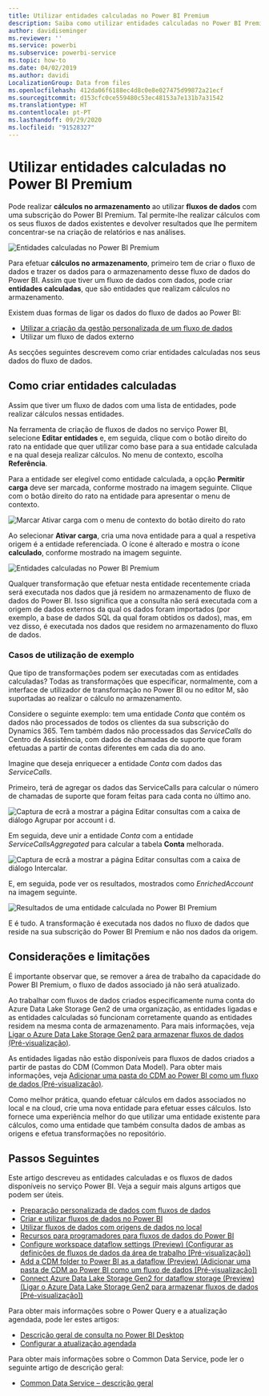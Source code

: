 ```yaml
---
title: Utilizar entidades calculadas no Power BI Premium
description: Saiba como utilizar entidades calculadas no Power BI Premium
author: davidiseminger
ms.reviewer: ''
ms.service: powerbi
ms.subservice: powerbi-service
ms.topic: how-to
ms.date: 04/02/2019
ms.author: davidi
LocalizationGroup: Data from files
ms.openlocfilehash: 412da06f6188ec4d8c0e8e027475d99872a21ecf
ms.sourcegitcommit: d153cfc0ce559480c53ec48153a7e131b7a31542
ms.translationtype: HT
ms.contentlocale: pt-PT
ms.lasthandoff: 09/29/2020
ms.locfileid: "91528327"
---
```

# <a name="using-computed-entities-on-power-bi-premium"></a>Utilizar entidades calculadas no Power BI Premium

Pode realizar **cálculos no armazenamento** ao utilizar **fluxos de dados** com uma subscrição do Power BI Premium. Tal permite-lhe realizar cálculos com os seus fluxos de dados existentes e devolver resultados que lhe permitem concentrar-se na criação de relatórios e nas análises. 

![Entidades calculadas no Power BI Premium](media/service-dataflows-computed-entities-premium/computed-entities-premium_00.png)

Para efetuar **cálculos no armazenamento**, primeiro tem de criar o fluxo de dados e trazer os dados para o armazenamento desse fluxo de dados do Power BI. Assim que tiver um fluxo de dados com dados, pode criar **entidades calculadas**, que são entidades que realizam cálculos no armazenamento. 

Existem duas formas de ligar os dados do fluxo de dados ao Power BI:

* [Utilizar a criação da gestão personalizada de um fluxo de dados](service-dataflows-create-use.md)
* Utilizar um fluxo de dados externo

As secções seguintes descrevem como criar entidades calculadas nos seus dados do fluxo de dados.

## <a name="how-to-create-computed-entities"></a>Como criar entidades calculadas 

Assim que tiver um fluxo de dados com uma lista de entidades, pode realizar cálculos nessas entidades.

Na ferramenta de criação de fluxos de dados no serviço Power BI, selecione **Editar entidades** e, em seguida, clique com o botão direito do rato na entidade que quer utilizar como base para a sua entidade calculada e na qual deseja realizar cálculos. No menu de contexto, escolha **Referência**.

Para a entidade ser elegível como entidade calculada, a opção **Permitir carga** deve ser marcada, conforme mostrado na imagem seguinte. Clique com o botão direito do rato na entidade para apresentar o menu de contexto.

![Marcar Ativar carga com o menu de contexto do botão direito do rato](media/service-dataflows-computed-entities-premium/computed-entities-premium_01.png)

Ao selecionar **Ativar carga**, cria uma nova entidade para a qual a respetiva origem é a entidade referenciada. O ícone é alterado e mostra o ícone **calculado**, conforme mostrado na imagem seguinte.

![Entidades calculadas no Power BI Premium](media/service-dataflows-computed-entities-premium/computed-entities-premium_00.png)

Qualquer transformação que efetuar nesta entidade recentemente criada será executada nos dados que já residem no armazenamento de fluxo de dados do Power BI. Isso significa que a consulta não será executada com a origem de dados externos da qual os dados foram importados (por exemplo, a base de dados SQL da qual foram obtidos os dados), mas, em vez disso, é executada nos dados que residem no armazenamento do fluxo de dados.

### <a name="example-use-cases"></a>Casos de utilização de exemplo
Que tipo de transformações podem ser executadas com as entidades calculadas? Todas as transformações que especificar, normalmente, com a interface de utilizador de transformação no Power BI ou no editor M, são suportadas ao realizar o cálculo no armazenamento. 

Considere o seguinte exemplo: tem uma entidade *Conta* que contém os dados não processados de todos os clientes da sua subscrição do Dynamics 365. Tem também dados não processados das *ServiceCalls* do Centro de Assistência, com dados de chamadas de suporte que foram efetuadas a partir de contas diferentes em cada dia do ano.

Imagine que deseja enriquecer a entidade *Conta* com dados das *ServiceCalls*. 

Primeiro, terá de agregar os dados das ServiceCalls para calcular o número de chamadas de suporte que foram feitas para cada conta no último ano. 

![Captura de ecrã a mostrar a página Editar consultas com a caixa de diálogo Agrupar por account i d.](media/service-dataflows-computed-entities-premium/computed-entities-premium_02.png)

Em seguida, deve unir a entidade *Conta* com a entidade *ServiceCallsAggregated* para calcular a tabela **Conta** melhorada.

![Captura de ecrã a mostrar a página Editar consultas com a caixa de diálogo Intercalar.](media/service-dataflows-computed-entities-premium/computed-entities-premium_03.png)

E, em seguida, pode ver os resultados, mostrados como *EnrichedAccount* na imagem seguinte.

![Resultados de uma entidade calculada no Power BI Premium](media/service-dataflows-computed-entities-premium/computed-entities-premium_04.png)

E é tudo. A transformação é executada nos dados no fluxo de dados que reside na sua subscrição do Power BI Premium e não nos dados da origem.

## <a name="considerations-and-limitations"></a>Considerações e limitações

É importante observar que, se remover a área de trabalho da capacidade do Power BI Premium, o fluxo de dados associado já não será atualizado. 

Ao trabalhar com fluxos de dados criados especificamente numa conta do Azure Data Lake Storage Gen2 de uma organização, as entidades ligadas e as entidades calculadas só funcionam corretamente quando as entidades residem na mesma conta de armazenamento. Para mais informações, veja [Ligar o Azure Data Lake Storage Gen2 para armazenar fluxos de dados (Pré-visualização)](service-dataflows-connect-azure-data-lake-storage-gen2.md).

As entidades ligadas não estão disponíveis para fluxos de dados criados a partir de pastas do CDM (Common Data Model). Para obter mais informações, veja [Adicionar uma pasta do CDM ao Power BI como um fluxo de dados (Pré-visualização)](service-dataflows-add-cdm-folder.md).

Como melhor prática, quando efetuar cálculos em dados associados no local e na cloud, crie uma nova entidade para efetuar esses cálculos. Isto fornece uma experiência melhor do que utilizar uma entidade existente para cálculos, como uma entidade que também consulta dados de ambas as origens e efetua transformações no repositório.

## <a name="next-steps"></a>Passos Seguintes

Este artigo descreveu as entidades calculadas e os fluxos de dados disponíveis no serviço Power BI. Veja a seguir mais alguns artigos que podem ser úteis.

* [Preparação personalizada de dados com fluxos de dados](service-dataflows-overview.md)
* [Criar e utilizar fluxos de dados no Power BI](service-dataflows-create-use.md)
* [Utilizar fluxos de dados com origens de dados no local](service-dataflows-on-premises-gateways.md)
* [Recursos para programadores para fluxos de dados do Power BI](service-dataflows-developer-resources.md)
* [Configure workspace dataflow settings (Preview) (Configurar as definições de fluxos de dados da área de trabalho [Pré-visualização])](service-dataflows-configure-workspace-storage-settings.md)
* [Add a CDM folder to Power BI as a dataflow (Preview) (Adicionar uma pasta de CDM ao Power BI como um fluxo de dados [Pré-visualização])](service-dataflows-add-cdm-folder.md)
* [Connect Azure Data Lake Storage Gen2 for dataflow storage (Preview) (Ligar o Azure Data Lake Storage Gen2 para armazenar fluxos de dados [Pré-visualização])](service-dataflows-connect-azure-data-lake-storage-gen2.md)

Para obter mais informações sobre o Power Query e a atualização agendada, pode ler estes artigos:
* [Descrição geral de consulta no Power BI Desktop](desktop-query-overview.md)
* [Configurar a atualização agendada](../connect-data/refresh-scheduled-refresh.md)

Para obter mais informações sobre o Common Data Service, pode ler o seguinte artigo de descrição geral:
* [Common Data Service – descrição geral](/powerapps/common-data-model/overview)
